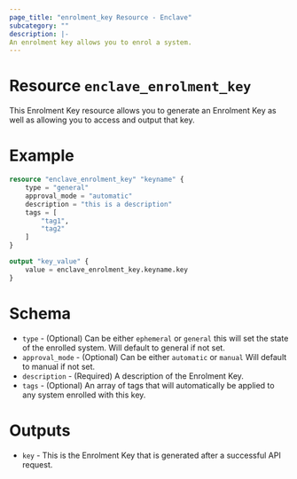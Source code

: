 ```yaml
---
page_title: "enrolment_key Resource - Enclave"
subcategory: ""
description: |-
An enrolment key allows you to enrol a system.
---
```


# Resource `enclave_enrolment_key`
This Enrolment Key resource allows you to generate an Enrolment Key as well as allowing you to access and output that key.


# Example
```terraform
resource "enclave_enrolment_key" "keyname" {
    type = "general"
    approval_mode = "automatic"
    description = "this is a description"
    tags = [
        "tag1",
        "tag2"
    ]
}

output "key_value" {
    value = enclave_enrolment_key.keyname.key
}
```

# Schema
- `type` - (Optional) Can be either `ephemeral` or `general` this will set the state of the enrolled system. Will default to general if not set.
- `approval_mode` - (Optional) Can be either `automatic` or `manual` Will default to manual if not set.
- `description` - (Required) A description of the Enrolment Key.
- `tags` - (Optional) An array of tags that will automatically be applied to any system enrolled with this key.

# Outputs
- `key` - This is the Enrolment Key that is generated after a successful API request.